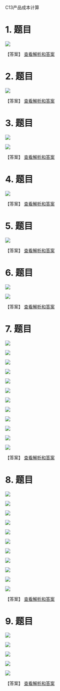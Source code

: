 C13产品成本计算

# 1. 题目

![](media/a0fdbfaec41b0899864e337dbac5d08f.png)

【答案】
[查看解析和答案](media/44634b243be45116dd6a3853967a62e5.png.md)
# 2. 题目

![](media/2ca2aedfd319214361d98a512b58386e.png)

【答案】
[查看解析和答案](media/c4b9d92cd0a0c8e14a2b73a734e7f64b.png.md)
# 3. 题目

![](media/47e30ce1dfa7dea3a305b0e891e20acb.png)

![](media/537bb212d6b4ae610ad4c79c521e43e9.png)

【答案】
[查看解析和答案](media/3b4f5f0fdc4ba24f456c8e62faa44ac9.png.md)
# 4. 题目

![](media/d11a3aa54104a81a9c8b5c62f0889417.png)

【答案】
[查看解析和答案](media/7960cd00f5d7b8789242d8104396d7bc.png.md)
# 5. 题目

![](media/f7d2ad0cd92078141539e6c9f39b6527.png)

【答案】
[查看解析和答案](media/e3570cb5c5df8aef6b30a6f9c7c05a01.png.md)
# 6. 题目

![](media/86efd06a150bb881f47815d906cb5f76.png)

![](media/8082880a54b10545443404902f11c621.png)

【答案】
[查看解析和答案](media/01a1c6fe6fb8bf631b05604081d060cf.png.md)
# 7. 题目

![](media/d39d1b873a71b107fa8a7e588b8b321f.png)

![](media/8c5fac28e10e8bbfd789a300f3cd5e53.png)

![](media/0c099dfe8e3af4791f944c60fed2823b.png)

![](media/f79f9e6c136844e7f159cccbd2d67336.png)

![](media/158b2ad8bf518b043e04709c2b056d32.png)

![](media/5038e4de30cbbe98e3a8f539a7324a1a.png)

![](media/6c7a0cd59084f39f6e71d8a7a94a65ee.png)

![](media/3d2e37396485822a9aa1acb2f9a08f7f.png)

![](media/447674c8a0ff883c2ac4dbd5206ae81c.png)

![](media/c317f802a6d8c206a850911981236895.png)

![](media/daa7912faa1e5c6ff24efb233947a488.png)

![](media/1ce06e433b4f32e795c2ea9e967790c2.png)

【答案】
[查看解析和答案](media/07bcfee8475a99f5f9cbb5fc64f6636e.png.md)
# 8. 题目

![](media/2ba44ad124b7ee203c17bf9c40d2bb2e.png)

![](media/0a294cb22b2762dc340e585026457df3.png)

![](media/03a1cc7e477531ddbddedf8c66cc0310.png)

![](media/6b977ca0350aa615d8f2daab41c58396.png)

![](media/4d99ed55cf82605e8a9bbc15c191bd10.png)

![](media/345e9346ce68e970c0f17dcf4d0c0fa6.png)

![](media/6cf1506ca4eb55c7b73c4c0ff8e0fc32.png)

![](media/75d0068097293863b4df78d86f24e66d.png)

![](media/8e50d0573ddc95585fa53193bf6a271f.png)

![](media/4924cae9f064dea5e83efca6eda7325a.png)

![](media/4e262c1ef760fdeb46452ccee60bbc51.png)

【答案】
[查看解析和答案](media/38d960a33596f4fb08b4f57df0dfe768.png.md)
# 9. 题目

![](media/b1f2871b2ccf3bf0c50b2fe4ed97ce23.png)

![](media/34d7264e2edf1ca3184a9dd196edfa49.png)

![](media/e621821c19b93f79a556e68fe2186836.png)

![](media/b8b4836e3aa19dbea64f4ee58342650b.png)

![](media/ccdaca690417bfa682ac5cb81e01d484.png)

【答案】
[查看解析和答案](media/3460cf72f8ff6ac37af081e7e9e0e21e.png.md)


